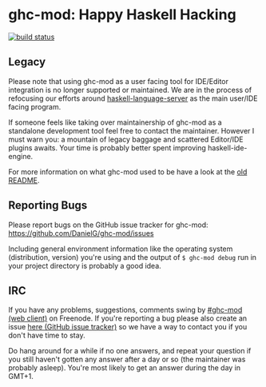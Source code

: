 # ghc-mod: Happy Haskell Hacking
[![build status](https://gitlab.com/dxld/ghc-mod/badges/master/build.svg)](https://gitlab.com/dxld/ghc-mod/commits/master)

## Legacy

Please note that using ghc-mod as a user facing tool for IDE/Editor integration
is no longer supported or maintained. We are in the process of refocusing our
efforts around
[haskell-language-server](https://github.com/haskell/haskell-language-server) as the main
user/IDE facing program.

If someone feels like taking over maintainership of ghc-mod as a standalone
development tool feel free to contact the maintainer. However I must warn you: a
mountain of legacy baggage and scattered Editor/IDE plugins awaits. Your time is
probably better spent improving haskell-ide-engine.

For more information on what ghc-mod used to be have a look at the
[old README](README_old.md).

## Reporting Bugs

Please report bugs on the GitHub issue tracker for ghc-mod:
https://github.com/DanielG/ghc-mod/issues

Including general environment information like the operating system
(distribution, version) you're using and the output of `$ ghc-mod debug` run in
your project directory is probably a good idea.

## IRC

If you have any problems, suggestions, comments swing by
[\#ghc-mod (web client)](https://kiwiirc.com/client/irc.freenode.org/ghc-mod) on
Freenode. If you're reporting a bug please also create an issue
[here (GitHub issue tracker)](https://github.com/DanielG/ghc-mod/issues) so we
have a way to contact you if you don't have time to stay.

Do hang around for a while if no one answers, and repeat your question if you
still haven't gotten any answer after a day or so (the maintainer was probably
asleep). You're most likely to get an answer during the day in GMT+1.
